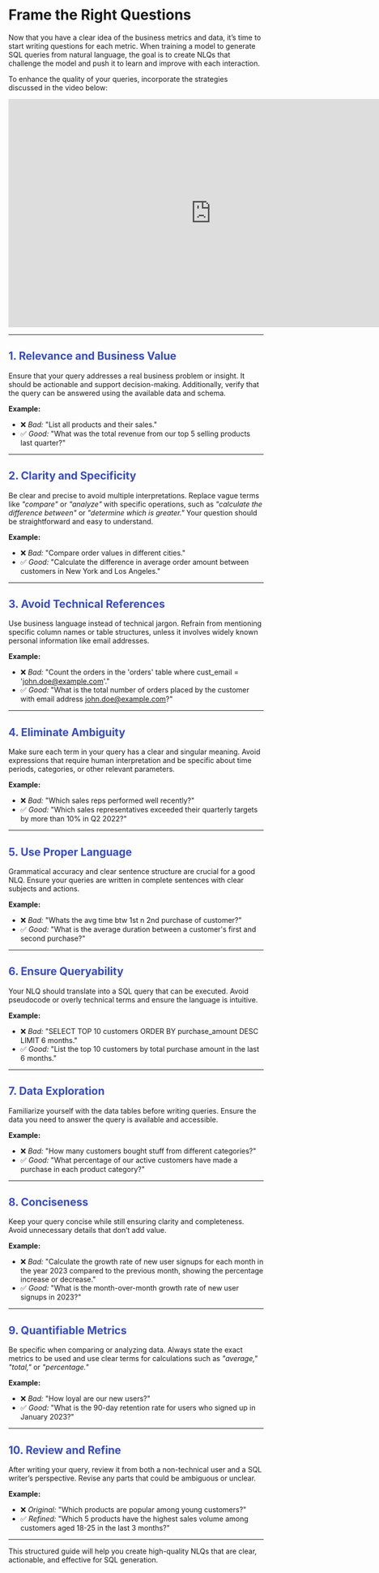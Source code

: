 # Frame the Right Questions

Now that you have a clear idea of the business metrics and data, it’s time to start writing questions for each metric. When training a model to generate SQL queries from natural language, the goal is to create NLQs that challenge the model and push it to learn and improve with each interaction.

To enhance the quality of your queries, incorporate the strategies discussed in the video below:

<iframe src="https://zoom.us/rec/share/j-jUeKs3hYsJ5rXRuri2vYCoiTcczrWWIC9XteVRy9HgqK3GF7DeFFI1osIGN0c.vLG3sImo3ZkvMNr1?startTime=1738939407000"
        width="800"
        height="450"
        frameborder="0"
        allowfullscreen>
</iframe>



***

## <span style="color:#364BC9">1. Relevance and Business Value</span>

Ensure that your query addresses a real business problem or insight. It should be actionable and support decision-making. Additionally, verify that the query can be answered using the available data and schema.

**Example:**

* ❌ *Bad:* "List all products and their sales."
* ✅ *Good:* "What was the total revenue from our top 5 selling products last quarter?"

***

## <span style="color:#364BC9">2. Clarity and Specificity</span>

Be clear and precise to avoid multiple interpretations. Replace vague terms like *"compare"* or *"analyze"* with specific operations, such as *"calculate the difference between"* or *"determine which is greater."* Your question should be straightforward and easy to understand.

**Example:**

* ❌ *Bad:* "Compare order values in different cities."
* ✅ *Good:* "Calculate the difference in average order amount between customers in New York and Los Angeles."

***

## <span style="color:#364BC9"> 3. Avoid Technical References</span>

Use business language instead of technical jargon. Refrain from mentioning specific column names or table structures, unless it involves widely known personal information like email addresses.

**Example:**

* ❌ *Bad:* "Count the orders in the 'orders' table where cust\_email = 'john.doe@example.com'."
* ✅ *Good:* "What is the total number of orders placed by the customer with email address john.doe@example.com?"

***

## <span style="color:#364BC9"> 4. Eliminate Ambiguity</span>

Make sure each term in your query has a clear and singular meaning. Avoid expressions that require human interpretation and be specific about time periods, categories, or other relevant parameters.

**Example:**

* ❌ *Bad:* "Which sales reps performed well recently?"
* ✅ *Good:* "Which sales representatives exceeded their quarterly targets by more than 10% in Q2 2022?"

***

## <span style="color:#364BC9"> 5. Use Proper Language</span>

Grammatical accuracy and clear sentence structure are crucial for a good NLQ. Ensure your queries are written in complete sentences with clear subjects and actions.

**Example:**

* ❌ *Bad:* "Whats the avg time btw 1st n 2nd purchase of customer?"
* ✅ *Good:* "What is the average duration between a customer's first and second purchase?"

***

## <span style="color:#364BC9"> 6. Ensure Queryability</span>

Your NLQ should translate into a SQL query that can be executed. Avoid pseudocode or overly technical terms and ensure the language is intuitive.

**Example:**

* ❌ *Bad:* "SELECT TOP 10 customers ORDER BY purchase\_amount DESC LIMIT 6 months."
* ✅ *Good:* "List the top 10 customers by total purchase amount in the last 6 months."

***

## <span style="color:#364BC9"> 7. Data Exploration</span>

Familiarize yourself with the data tables before writing queries. Ensure the data you need to answer the query is available and accessible.

**Example:**

* ❌ *Bad:* "How many customers bought stuff from different categories?"
* ✅ *Good:* "What percentage of our active customers have made a purchase in each product category?"

***

## <span style="color:#364BC9"> 8. Conciseness</span>

Keep your query concise while still ensuring clarity and completeness. Avoid unnecessary details that don’t add value.

**Example:**

* ❌ *Bad:* "Calculate the growth rate of new user signups for each month in the year 2023 compared to the previous month, showing the percentage increase or decrease."
* ✅ *Good:* "What is the month-over-month growth rate of new user signups in 2023?"

***

## <span style="color:#364BC9"> 9. Quantifiable Metrics</span>

Be specific when comparing or analyzing data. Always state the exact metrics to be used and use clear terms for calculations such as *"average,"* *"total,"* or *"percentage."*

**Example:**

* ❌ *Bad:* "How loyal are our new users?"
* ✅ *Good:* "What is the 90-day retention rate for users who signed up in January 2023?"

***

## <span style="color:#364BC9"> 10. Review and Refine</span>

After writing your query, review it from both a non-technical user and a SQL writer’s perspective. Revise any parts that could be ambiguous or unclear.

**Example:**

* ❌ *Original:* "Which products are popular among young customers?"
* ✅ *Refined:* "Which 5 products have the highest sales volume among customers aged 18-25 in the last 3 months?"

***

This structured guide will help you create high-quality NLQs that are clear, actionable, and effective for SQL generation.